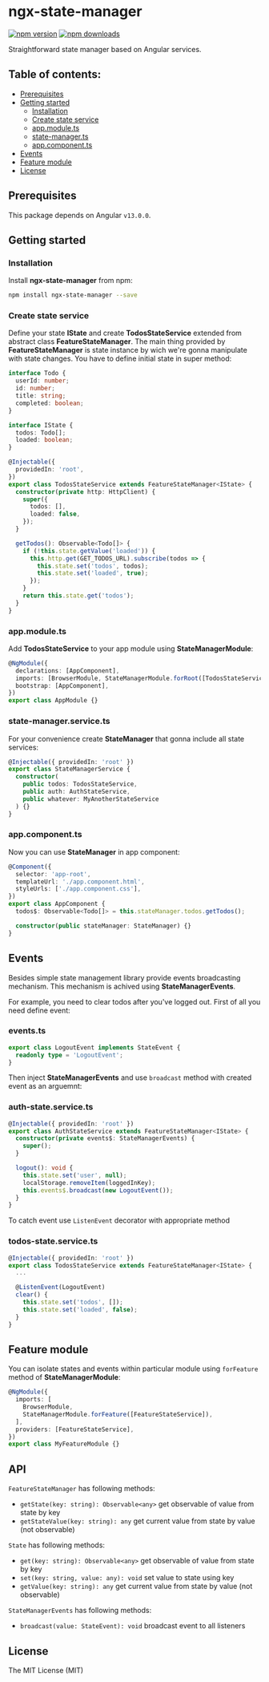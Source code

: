 # ngx-state-manager

[![npm version](https://badge.fury.io/js/ngx-state-manager.svg)](https://badge.fury.io/js/ngx-state-manager) [![npm downloads](https://img.shields.io/npm/dm/ngx-state-manager.svg)](https://www.npmjs.com/package/ngx-state-manager)

Straightforward state manager based on Angular services.

## Table of contents:

- [Prerequisites](#prerequisites)
- [Getting started](#getting-started)
  - [Installation](#installation)
  - [Create state service](#create-state-service)
  - [app.module.ts](#app.module.ts)
  - [state-manager.ts](#state-manager.ts)
  - [app.component.ts](#app.component.ts)
- [Events](#events)
- [Feature module](#feature-module)
- [License](#license)

## Prerequisites

This package depends on Angular `v13.0.0`.

## Getting started

### Installation

Install **ngx-state-manager** from npm:

```bash
npm install ngx-state-manager --save
```

### Create state service

Define your state **IState** and create **TodosStateService** extended from abstract class **FeatureStateManager**.
The main thing provided by **FeatureStateManager** is state instance by wich we're gonna manipulate with state changes.
You have to define initial state in super method:

```ts
interface Todo {
  userId: number;
  id: number;
  title: string;
  completed: boolean;
}

interface IState {
  todos: Todo[];
  loaded: boolean;
}

@Injectable({
  providedIn: 'root',
})
export class TodosStateService extends FeatureStateManager<IState> {
  constructor(private http: HttpClient) {
    super({
      todos: [],
      loaded: false,
    });
  }

  getTodos(): Observable<Todo[]> {
    if (!this.state.getValue('loaded')) {
      this.http.get(GET_TODOS_URL).subscribe(todos => {
        this.state.set('todos', todos);
        this.state.set('loaded', true);
      });
    }
    return this.state.get('todos');
  }
}
```

### app.module.ts

Add **TodosStateService** to your app module using **StateManagerModule**:

```ts
@NgModule({
  declarations: [AppComponent],
  imports: [BrowserModule, StateManagerModule.forRoot([TodosStateService])],
  bootstrap: [AppComponent],
})
export class AppModule {}
```

### state-manager.service.ts

For your convenience create **StateManager** that gonna include all state services:

```ts
@Injectable({ providedIn: 'root' })
export class StateManagerService {
  constructor(
    public todos: TodosStateService,
    public auth: AuthStateService,
    public whatever: MyAnotherStateService
  ) {}
}
```

### app.component.ts

Now you can use **StateManager** in app component:

```ts
@Component({
  selector: 'app-root',
  templateUrl: './app.component.html',
  styleUrls: ['./app.component.css'],
})
export class AppComponent {
  todos$: Observable<Todo[]> = this.stateManager.todos.getTodos();

  constructor(public stateManager: StateManager) {}
}
```

## Events

Besides simple state management library provide events broadcasting mechanism.
This mechanism is achived using **StateManagerEvents**.

For example, you need to clear todos after you've logged out. First of all you need define event:

### events.ts

```ts
export class LogoutEvent implements StateEvent {
  readonly type = 'LogoutEvent';
}
```

Then inject **StateManagerEvents** and use `broadcast` method with created event as an arguemnt:

### auth-state.service.ts

```ts
@Injectable({ providedIn: 'root' })
export class AuthStateService extends FeatureStateManager<IState> {
  constructor(private events$: StateManagerEvents) {
    super();
  }

  logout(): void {
    this.state.set('user', null);
    localStorage.removeItem(loggedInKey);
    this.events$.broadcast(new LogoutEvent());
  }
}
```

To catch event use `ListenEvent` decorator with appropriate method

### todos-state.service.ts

```ts
@Injectable({ providedIn: 'root' })
export class TodosStateService extends FeatureStateManager<IState> {
  ...

  @ListenEvent(LogoutEvent)
  clear() {
    this.state.set('todos', []);
    this.state.set('loaded', false);
  }
}

```

## Feature module

You can isolate states and events within particular module using `forFeature` method of **StateManagerModule**:

```ts
@NgModule({
  imports: [
    BrowserModule,
    StateManagerModule.forFeature([FeatureStateService]),
  ],
  providers: [FeatureStateService],
})
export class MyFeatureModule {}
```

## API

`FeatureStateManager` has following methods:

- `getState(key: string): Observable<any>` get observable of value from state by key
- `getStateValue(key: string): any` get current value from state by value (not observable)

`State` has following methods:

- `get(key: string): Observable<any>` get observable of value from state by key
- `set(key: string, value: any): void` set value to state using key
- `getValue(key: string): any` get current value from state by value (not observable)

`StateManagerEvents` has following methods:

- `broadcast(value: StateEvent): void` broadcast event to all listeners

## License

The MIT License (MIT)
